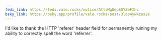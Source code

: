 ```yaml
---
fedi_link: https://fedi.vale.rocks/notice/AttsMgUepSSYZeFIhc
bsky_link: https://bsky.app/profile/vale.rocks/post/3lop4ywkzas2s
---
```


I'd like to thank the HTTP 'referer' header field for permanently ruining my ability to correctly spell the word 'referrer'.
